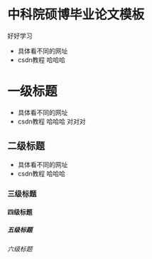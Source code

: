 # 中科院硕博毕业论文模板
好好学习
* 具体看不同的网址
* csdn教程  哈哈哈
# 一级标题
* 具体看不同的网址
* csdn教程  哈哈哈
  对对对
## 二级标题
* 具体看不同的网址
* csdn教程  哈哈哈
### 三级标题
#### 四级标题
##### 五级标题
###### 六级标题

